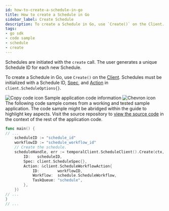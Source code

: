 ```yaml
---
id: how-to-create-a-schedule-in-go
title: How to create a Schedule in Go
sidebar_label: Create Schedule
description: To create a Schedule in Go, use `Create()` on the Client.
tags:
- go sdk
- code sample
- schedule
- create
---
```


<!-- DO NOT EDIT THIS FILE DIRECTLY.
THIS FILE IS GENERATED from https://github.com/temporalio/documentation-samples-go/blob/edu-1036.sc.00/features/schedules/create/main.go. -->

Schedules are initiated with the `create` call.
The user generates a unique Schedule ID for each new Schedule.

To create a Schedule in Go, use `Create()` on the [Client](/concepts/what-is-a-temporal-client).
Schedules must be initialized with a Schedule ID, [Spec](/concepts/what-is-a-schedule#spec), and [Action](/concepts/what-is-a-schedule#action) in `client.ScheduleOptions{}`.

<div class="copycode-notice-container"><div class="copycode-notice"><img data-style="copycode-icon" src="/icons/copycode.png" alt="Copy code icon" /> Sample application code information <img id="i-e4cdc0e8-cd1e-4bb4-8b6f-bb4411b0655a" data-event="clickable-copycode-info" data-style="chevron-icon" src="/icons/chevron.png" alt="Chevron icon" /></div><div id="copycode-info-e4cdc0e8-cd1e-4bb4-8b6f-bb4411b0655a" class="copycode-info">The following code sample comes from a working and tested sample application. The code sample might be abridged within the guide to highlight key aspects. Visit the source repository to <a href="https://github.com/temporalio/documentation-samples-go/blob/edu-1036.sc.00/features/schedules/create/main.go">view the source code</a> in the context of the rest of the application code.</div></div>

```go
func main() {
// ...
	scheduleID := "schedule_id"
	workflowID := "schedule_workflow_id"
	// Create the schedule.
	scheduleHandle, err := temporalClient.ScheduleClient().Create(ctx, client.ScheduleOptions{
		ID:   scheduleID,
		Spec: client.ScheduleSpec{},
		Action: &client.ScheduleWorkflowAction{
			ID:        workflowID,
			Workflow:  schedule.ScheduleWorkflow,
			TaskQueue: "schedule",
		},
	})
// ...
}
// ...
```
